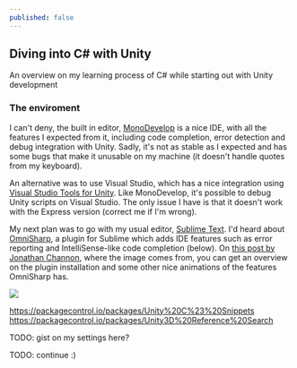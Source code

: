 ```yaml
---
published: false
---
```


## Diving into C# with Unity

An overview on my learning process of C# while starting out with Unity development

### The enviroment

I can't deny, the built in editor, [MonoDevelop](http://www.monodevelop.com/) is a nice IDE, with all the features I expected from it, including code completion, error detection and debug integration with Unity. Sadly, it's not as stable as I expected and has some bugs that make it unusable on my machine (it doesn't handle quotes from my keyboard).

An alternative was to use Visual Studio, which has a nice integration using [Visual Studio Tools for Unity](http://unityvs.com/). Like MonoDevelop, it's possible to debug Unity scripts on Visual Studio. The only issue I have is that it doesn't work with the Express version (correct me if I'm wrong).

My next plan was to go with my usual editor, [Sublime Text](http://www.sublimetext.com/). I'd heard about [OmniSharp](https://github.com/OmniSharp/omnisharp-sublime), a plugin for Sublime which adds IDE features such as error reporting and IntelliSense-like code completion (below). On [this post by Jonathan Channon](http://blog.jonathanchannon.com/2014/11/12/csharp-first-class-citizen-sublime-text/), where the image comes from, you can get an overview on the plugin installation and some other nice animations of the features OmniSharp has.

![](http://i.imgur.com/IkirwAE.gif)

https://packagecontrol.io/packages/Unity%20C%23%20Snippets
https://packagecontrol.io/packages/Unity3D%20Reference%20Search

TODO: gist on my settings here?

TODO: continue :)